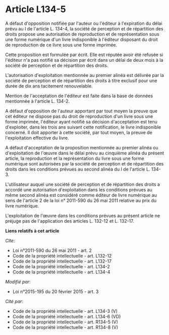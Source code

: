 # Article L134-5

A défaut d'opposition notifiée par l'auteur ou l'éditeur à l'expiration du délai prévu au I de l'article L. 134-4, la société
de perception et de répartition des droits propose une autorisation de reproduction et de représentation sous une forme
numérique d'un livre indisponible à l'éditeur disposant du droit de reproduction de ce livre sous une forme imprimée. 

Cette proposition est formulée par écrit. Elle est réputée avoir été refusée si l'éditeur n'a pas notifié sa décision par
écrit dans un délai de deux mois à la société de perception et de répartition des droits. 

L'autorisation d'exploitation mentionnée au premier alinéa est délivrée par la société de perception et de répartition des
droits à titre exclusif pour une durée de dix ans tacitement renouvelable. 

Mention de l'acceptation de l'éditeur est faite dans la base de données mentionnée à l'article L. 134-2. 

A défaut d'opposition de l'auteur apportant par tout moyen la preuve que cet éditeur ne dispose pas du droit de reproduction
d'un livre sous une forme imprimée, l'éditeur ayant notifié sa décision d'acceptation est tenu d'exploiter, dans les trois
ans suivant cette notification, le livre indisponible concerné. Il doit apporter à cette société, par tout moyen, la preuve
de l'exploitation effective du livre. 

A défaut d'acceptation de la proposition mentionnée au premier alinéa ou d'exploitation de l'œuvre dans le délai prévu au
cinquième alinéa du présent article, la reproduction et la représentation du livre sous une forme numérique sont autorisées
par la société de perception et de répartition des droits dans les conditions prévues au second alinéa du I de l'article L.
134-3. 

L'utilisateur auquel une société de perception et de répartition des droits a accordé une autorisation d'exploitation dans
les conditions prévues au même second alinéa est considéré comme éditeur de livre numérique au sens de l'article 2 de la loi
n° 2011-590 du 26 mai 2011 relative au prix du livre numérique. 

L'exploitation de l'œuvre dans les conditions prévues au présent article ne préjuge pas de l'application des articles L.
132-12 et L. 132-17.

**Liens relatifs à cet article**

_Cite_:

  - Loi n°2011-590 du 26 mai 2011 - art. 2
  - Code de la propriété intellectuelle - art. L132-12
  - Code de la propriété intellectuelle - art. L132-17
  - Code de la propriété intellectuelle - art. L134-2
  - Code de la propriété intellectuelle - art. L134-4

_Modifié par_:

  - Loi n°2015-195 du 20 février 2015 - art. 3

_Cité par_:

  - Code de la propriété intellectuelle - art. L134-3 (V)
  - Code de la propriété intellectuelle - art. L134-6 (VD)
  - Code de la propriété intellectuelle - art. R134-5 (V)
  - Code de la propriété intellectuelle - art. R134-8 (V)
